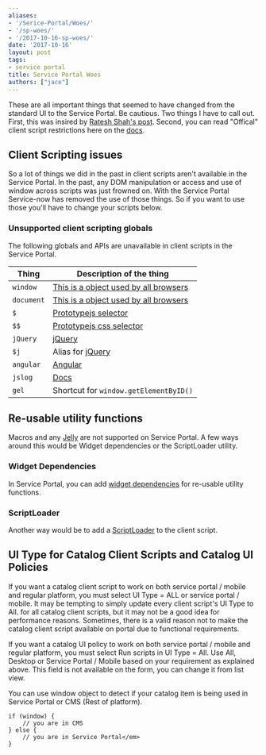 ```yaml
---
aliases:
- '/Serice-Portal/Woes/'
- '/sp-woes/'
- '/2017-10-16-sp-woes/'
date: '2017-10-16'
layout: post
tags:
- service portal
title: Service Portal Woes
authors: ["jace"]
---
```


These are all important things that seemed to have changed from the
standard UI to the Service Portal. Be cautious. Two things I have to
call out. First, this was insired by [Ratesh Shah's
post](https://community.servicenow.com/thread/282244). Second, you can
read "Offical" client script restrictions here on the
[docs](https://docs.servicenow.com/bundle/jakarta-servicenow-platform/page/build/service-portal/concept/unsupported_client_scripts.html).

## Client Scripting issues

So a lot of things we did in the past in client scripts aren't available
in the Service Portal. In the past, any DOM manipulation or access and
use of window across scripts was just frowned on. With the Service
Portal Service-now has removed the use of those things. So if you want
to use those you'll have to change your scripts below.

### Unsupported client scripting globals

The following globals and APIs are unavailable in client scripts in the
Service Portal.

| Thing      | Description of the thing                                                                                                         |
|------------|----------------------------------------------------------------------------------------------------------------------------------|
| `window`   | [This is a object used by all browsers](https://developer.mozilla.org/en-US/docs/Web/API/Window)                                 |
| `document` | [This is a object used by all browsers](https://developer.mozilla.org/en-US/docs/Web/API/document)                               |
| `$`        | [Prototypejs selector](http://api.prototypejs.org/dom/dollar/)                                                                   |
| `$$`       | [Prototypejs css selector](http://api.prototypejs.org/dom/dollar-dollar/)                                                        |
| `jQuery`   | [jQuery](http://api.jquery.com/)                                                                                                 |
| `$j`       | Alias for [jQuery](http://api.jquery.com/)                                                                                       |
| `angular`  | [Angular](https://docs.angularjs.org/api/)                                                                                       |
| `jslog`    | [Docs](https://docs.servicenow.com/bundle/jakarta-servicenow-platform/page/script/debugging/concept/c_WritingToTheDebugLog.html) |
| `gel`      | Shortcut for `window.getElementByID()`                                                                                           |

## Re-usable utility functions

Macros and any [Jelly](/jelly) are not supported on Service Portal. A
few ways around this would be Widget dependencies or the ScriptLoader
utility.

### Widget Dependencies

In Service Portal, you can add [widget
dependencies](https://docs.servicenow.com/bundle/jakarta-servicenow-platform/page/build/service-portal/task/widget-dependencies.html)
for re-usable utility functions.

### ScriptLoader

Another way would be to add a [ScriptLoader](/scriptloader) to the
client script.

## UI Type for Catalog Client Scripts and Catalog UI Policies

If you want a catalog client script to work on both service portal /
mobile and regular platform, you must select UI Type = ALL or service
portal / mobile. It may be tempting to simply update every client
script's UI Type to All. for all catalog client scripts, but it may not
be a good idea for performance reasons. Sometimes, there is a valid
reason not to make the catalog client script available on portal due to
functional requirements.

If you want a catalog UI policy to work on both service portal / mobile
and regular platform, you must select Run scripts in UI Type = All. Use
All, Desktop or Service Portal / Mobile based on your requirement as
explained above. This field is not available on the form, you can change
it from list view.

You can use window object to detect if your catalog item is being used
in Service Portal or CMS (Rest of platform).

``` {.js}
if (window) {
    // you are in CMS
} else {
    // you are in Service Portal</em>
}
```
